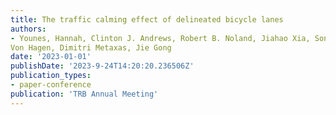 ```yaml
---
title: The traffic calming effect of delineated bicycle lanes
authors:
- Younes, Hannah, Clinton J. Andrews, Robert B. Noland, Jiahao Xia, Song Wen, Wenwen Zhang, Leigh Ann
Von Hagen, Dimitri Metaxas, Jie Gong
date: '2023-01-01'
publishDate: '2023-9-24T14:20:20.236506Z'
publication_types:
- paper-conference
publication: 'TRB Annual Meeting'
---
```

